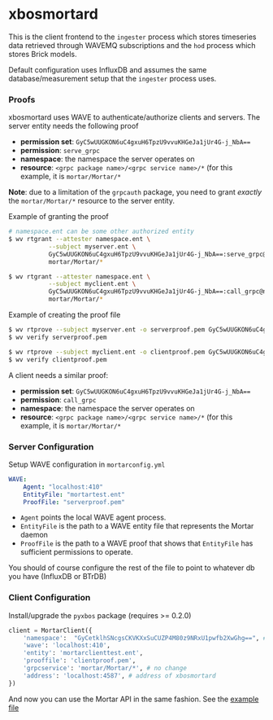# xbosmortard

This is the client frontend to the `ingester` process which stores timeseries data retrieved through WAVEMQ subscriptions and the `hod` process which stores Brick models.

Default configuration uses InfluxDB and assumes the same database/measurement setup that the `ingester` process uses.

### Proofs

xbosmortard uses WAVE to authenticate/authorize clients and servers. The server entity needs the following proof

- **permission set**: `GyC5wUUGKON6uC4gxuH6TpzU9vvuKHGeJa1jUr4G-j_NbA==`
- **permission**: `serve_grpc`
- **namespace**: the namespace the server operates on
- **resource**: `<grpc package name>/<grpc service name>/*` (for this example, it is `mortar/Mortar/*`

**Note**: due to a limitation of the `grpcauth` package, you need to grant *exactly* the `mortar/Mortar/*` resource to the server entity.

Example of granting the proof

```bash
# namespace.ent can be some other authorized entity
$ wv rtgrant --attester namespace.ent \
           --subject myserver.ent \
           GyC5wUUGKON6uC4gxuH6TpzU9vvuKHGeJa1jUr4G-j_NbA==:serve_grpc@namespace.ent/\
           mortar/Mortar/*

$ wv rtgrant --attester namespace.ent \
           --subject myclient.ent \
           GyC5wUUGKON6uC4gxuH6TpzU9vvuKHGeJa1jUr4G-j_NbA==:call_grpc@namespace.ent/\
           mortar/Mortar/*
```

Example of creating the proof file

```bash
$ wv rtprove --subject myserver.ent -o serverproof.pem GyC5wUUGKON6uC4gxuH6TpzU9vvuKHGeJa1jUr4G-j_NbA==:serve_grpc@namespace.ent/mortar/Mortar/*
$ wv verify serverproof.pem

$ wv rtprove --subject myclient.ent -o clientproof.pem GyC5wUUGKON6uC4gxuH6TpzU9vvuKHGeJa1jUr4G-j_NbA==:call_grpc@namespace.ent/mortar/Mortar/*
$ wv verify clientproof.pem
```

A client needs a similar proof:

- **permission set**: `GyC5wUUGKON6uC4gxuH6TpzU9vvuKHGeJa1jUr4G-j_NbA==`
- **permission**: `call_grpc`
- **namespace**: the namespace the server operates on
- **resource**: `<grpc package name>/<grpc service name>/*` (for this example, it is `mortar/Mortar/*`

### Server Configuration

Setup WAVE configuration in `mortarconfig.yml`

```yaml
WAVE:
    Agent: "localhost:410"
    EntityFile: "mortartest.ent"
    ProofFile: "serverproof.pem"
```

- `Agent` points the local WAVE agent process.
- `EntityFile` is the path to a WAVE entity file that represents the Mortar daemon
- `ProofFile` is the path to a WAVE proof that shows that `EntityFile` has sufficient permissions to operate.

You should of course configure the rest of the file to point to whatever db you have (InfluxDB or BTrDB)

### Client Configuration

Install/upgrade the `pyxbos` package (requires >= 0.2.0)

```python
client = MortarClient({
    'namespace':  "GyCetklhSNcgsCKVKXxSuCUZP4M80z9NRxU1pwfb2XwGhg==", # change this
    'wave': 'localhost:410',
    'entity': 'mortarclienttest.ent',
    'prooffile': 'clientproof.pem',
    'grpcservice': 'mortar/Mortar/*', # no change
    'address': 'localhost:4587', # address of xbosmortard
})
```

And now you can use the Mortar API in the same fashion. See the [example file](https://github.com/gtfierro/xboswave/blob/master/python/examples/mortartest.py)
